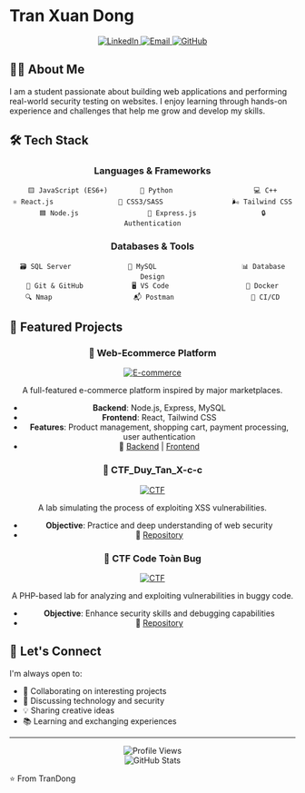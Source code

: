 # Tran Xuan Dong
<div align="center">
  <a href="https://www.linkedin.com/in/%C4%91%C3%B4ng-tr%E1%BA%A7n-34ab65308/">
    <img src="https://img.shields.io/badge/LinkedIn-Connect-blue?style=for-the-badge&logo=linkedin" alt="LinkedIn"/>
  </a>
  <a href="mailto:trandongbnn@gmail.com">
    <img src="https://img.shields.io/badge/Email-Contact-red?style=for-the-badge&logo=gmail" alt="Email"/>
  </a>
  <a href="https://github.com/TranDongA3">
    <img src="https://img.shields.io/badge/GitHub-Follow-black?style=for-the-badge&logo=github" alt="GitHub"/>
  </a>
</div>

## 👨‍💻 About Me

I am a student passionate about building web applications and performing real-world security testing on websites. I enjoy learning through hands-on experience and challenges that help me grow and develop my skills.

## 🛠️ Tech Stack

<div align="center">

### Languages & Frameworks

```
🟨 JavaScript (ES6+)        🐍 Python                    💻 C++
⚛️ React.js                🎨 CSS3/SASS                 🌬️ Tailwind CSS
🟦 Node.js                 🚂 Express.js                🔒 Authentication
```

### Databases & Tools

```
🗃️ SQL Server              🐬 MySQL                     📊 Database Design
🧰 Git & GitHub            🖥️ VS Code                   🐳 Docker
🔍 Nmap                    📬 Postman                   🔄 CI/CD
```

</div>

## 🚀 Featured Projects

<div align="center">

### 🛒 Web-Ecommerce Platform

[![E-commerce](https://img.shields.io/badge/Project-E--commerce-orange?style=for-the-badge)](https://github.com/thunww/Ecommerce-Fe)

A full-featured e-commerce platform inspired by major marketplaces.

- **Backend**: Node.js, Express, MySQL
- **Frontend**: React, Tailwind CSS
- **Features**: Product management, shopping cart, payment processing, user authentication
- 🔗 [Backend](https://github.com/thunww/Ecommerce-Be) | [Frontend](https://github.com/thunww/Ecommerce-Fe)

### 🧪 CTF_Duy_Tan_X-c-c

[![CTF](https://img.shields.io/badge/Project-CTF-blue?style=for-the-badge)](https://github.com/TranDongA3/CTF_Duy_Tan_X-c-c)

A lab simulating the process of exploiting XSS vulnerabilities.

- **Objective**: Practice and deep understanding of web security
- 🔗 [Repository](https://github.com/TranDongA3/CTF_Duy_Tan_X-c-c)

### 🐞 CTF Code Toàn Bug

[![CTF](https://img.shields.io/badge/Project-CTF-green?style=for-the-badge)](https://github.com/TranDongA3/CTF_code_toan_bug_PHP_aplication)

A PHP-based lab for analyzing and exploiting vulnerabilities in buggy code.

- **Objective**: Enhance security skills and debugging capabilities
- 🔗 [Repository](https://github.com/TranDongA3/CTF_code_toan_bug_PHP_aplication)

</div>

## 🤝 Let's Connect

I'm always open to:

- 🤝 Collaborating on interesting projects
- 💬 Discussing technology and security
- 💡 Sharing creative ideas
- 📚 Learning and exchanging experiences

---

<div align="center">
  <img src="https://komarev.com/ghpvc/?username=TranDongA3&style=flat-square&color=blue" alt="Profile Views"/>
  <br/>
  <img src="https://github-readme-stats.vercel.app/api?username=TranDongA3&show_icons=true&theme=radical" alt="GitHub Stats"/>
</div>

⭐️ From TranDong
